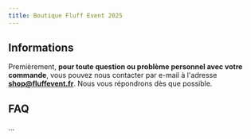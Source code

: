 ```yaml
---
title: Boutique Fluff Event 2025
---
```


## Informations

Premièrement, **pour toute question ou problème personnel avec votre commande**, vous pouvez nous contacter par e-mail à l'adresse [**shop@fluffevent.fr**](mailto:shop@fluffevent.fr). Nous vous répondrons dès que possible.


## FAQ

...
